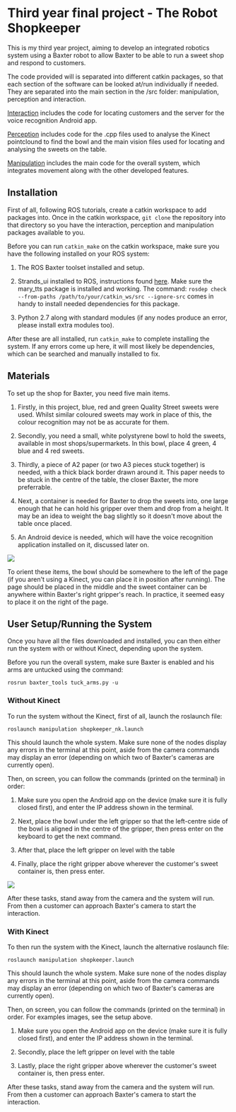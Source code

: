 # Third year final project - The Robot Shopkeeper

This is my third year project, aiming to develop an integrated robotics system using a Baxter robot to allow Baxter to be able to run a sweet shop and respond to customers.

The code provided will is separated into different catkin packages, so that each section of the software can be looked at/run individually if needed. They are separated into the main section in the /src folder: manipulation, perception and interaction.

[Interaction](https://github.com/um10kh/baxter-project/tree/master/src/interaction/src) includes the code for locating customers and the server for the voice recognition Android app.

[Perception](https://github.com/um10kh/baxter-project/tree/master/src/perception/src) includes code for the .cpp files used to analyse the Kinect pointclound to find the bowl and the main vision files used for locating and analysing the sweets on the table.

[Manipulation](https://github.com/um10kh/baxter-project/tree/master/src/manipulation/src) includes the main code for the overall system, which integrates movement along with the other developed features.

## Installation

First of all, following ROS tutorials, create a catkin workspace to add packages into. Once in the catkin workspace, ```git clone``` the repository into that directory so you have the interaction, perception and manipulation packages available to you.

Before you can run ```catkin_make``` on the catkin workspace, make sure you have the following installed on your ROS system:

1. The ROS Baxter toolset installed and setup.

2. Strands_ui installed to ROS, instructions found [here](https://github.com/strands-project/strands_ui). Make sure the mary_tts package is installed and working. The command:
```rosdep check --from-paths /path/to/your/catkin_ws/src --ignore-src``` comes in handy to install needed dependencies for this package.

3. Python 2.7 along with standard modules (if any nodes produce an error, please install extra modules too).

After these are all installed, run ```catkin_make``` to complete installing the system. If any errors come up here, it will most likely be dependencies, which can be searched and manually installed to fix.

## Materials

To set up the shop for Baxter, you need five main items. 

1. Firstly, in this project, blue, red and green Quality Street sweets were used. Whilst similar coloured sweets may work in place of this, the colour recognition may not be as accurate for them.

2. Secondly, you need a small, white polystyrene bowl to hold the sweets, available in most shops/supermarkets. In this bowl, place 4 green, 4 blue and 4 red sweets.

3. Thirdly, a piece of A2 paper (or two A3 pieces stuck together) is needed, with a thick black border drawn around it. This paper needs to be stuck in the centre of the table, the closer Baxter, the more preferrable.

4. Next, a container is needed for Baxter to drop the sweets into, one large enough that he can hold his gripper over them and drop from a height. It may be an idea to weight the bag slightly so it doesn't move about the table once placed.

5. An Android device is needed, which will have the voice recognition application installed on it, discussed later on.

![](https://github.com/um10kh/baxter-project/blob/master/readmeimages/materialsresized.jpg)

To orient these items, the bowl should be somewhere to the left of the page (if you aren't using a Kinect, you can place it in position after running). The page should be placed in the middle and the sweet container can be anywhere within Baxter's right gripper's reach. In practice, it seemed easy to place it on the right of the page.

## User Setup/Running the System

Once you have all the files downloaded and installed, you can then either run the system with or without Kinect, depending upon the system.

Before you run the overall system, make sure Baxter is enabled and his arms are untucked using the command:

```rosrun baxter_tools tuck_arms.py -u```

### Without Kinect

To run the system without the Kinect, first of all, launch the roslaunch file:

```roslaunch manipulation shopkeeper_nk.launch```

This should launch the whole system. Make sure none of the nodes display any errors in the terminal at this point, aside from the camera commands may display an error (depending on which two of Baxter's cameras are currently open).

Then, on screen, you can follow the commands (printed on the terminal) in order:

1. Make sure you open the Android app on the device (make sure it is fully closed first), and enter the IP address shown in the terminal.

2. Next, place the bowl under the left gripper so that the left-centre side of the bowl is aligned in the centre of the gripper, then press enter on the keyboard to get the next command.

3. After that, place the left gripper on level with the table 

4. Finally, place the right gripper above wherever the customer's sweet container is, then press enter.

![](https://github.com/um10kh/baxter-project/blob/master/readmeimages/setupresized.jpg)

After these tasks, stand away from the camera and the system will run. From then a customer can approach Baxter's camera to start the interaction.

### With Kinect

To then run the system with the Kinect, launch the alternative roslaunch file:

```roslaunch manipulation shopkeeper.launch```

This should launch the whole system. Make sure none of the nodes display any errors in the terminal at this point, aside from the camera commands may display an error (depending on which two of Baxter's cameras are currently open).

Then, on screen, you can follow the commands (printed on the terminal) in order. For examples images, see the setup above.

1. Make sure you open the Android app on the device (make sure it is fully closed first), and enter the IP address shown in the terminal.

2. Secondly, place the left gripper on level with the table 

3. Lastly, place the right gripper above wherever the customer's sweet container is, then press enter.

After these tasks, stand away from the camera and the system will run. From then a customer can approach Baxter's camera to start the interaction.
